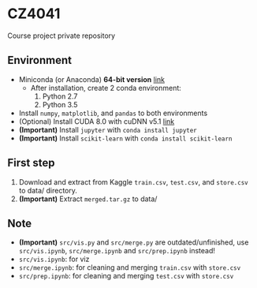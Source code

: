 # CZ4041
Course project private repository

## Environment
* Miniconda (or Anaconda) **64-bit version** [link](https://conda.io/miniconda.html)
  * After installation, create 2 conda environment:
    1. Python 2.7
    2. Python 3.5
* Install `numpy`, `matplotlib`, and `pandas` to both environments
* (Optional) Install CUDA 8.0 with cuDNN v5.1 [link](https://developer.nvidia.com/cuda-toolkit)
* **(Important)** Install `jupyter` with `conda install jupyter`
* **(Important)** Install `scikit-learn` with `conda install scikit-learn`

## First step
1. Download and extract from Kaggle `train.csv`, `test.csv`, and `store.csv` to data/ directory.
2. **(Important)** Extract `merged.tar.gz` to data/

## Note
* **(Important)** `src/vis.py` and `src/merge.py` are outdated/unfinished, use `src/vis.ipynb`, `src/merge.ipynb` and `src/prep.ipynb` instead!
 * `src/vis.ipynb`: for viz
 * `src/merge.ipynb`: for cleaning and merging `train.csv` with `store.csv`
 * `src/prep.ipynb`: for cleaning and merging `test.csv` with `store.csv`
